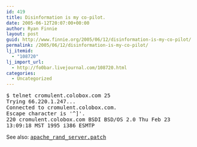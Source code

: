```yaml
---
id: 419
title: Disinformation is my co-pilot.
date: 2005-06-12T20:07:00+00:00
author: Ryan Finnie
layout: post
guid: http://www.finnie.org/2005/06/12/disinformation-is-my-co-pilot/
permalink: /2005/06/12/disinformation-is-my-co-pilot/
lj_itemid:
  - "108720"
lj_import_url:
  - http://fo0bar.livejournal.com/108720.html
categories:
  - Uncategorized
---
```

<tt>$ telnet cromulent.colobox.com 25<br /> Trying 66.220.1.247...<br /> Connected to cromulent.colobox.com.<br /> Escape character is '^]'.<br /> 220 cromulent.colobox.com BSDI BSD/OS 2.0 Thu Feb 23 13:09:18 MST 1995 i386 ESMTP</tt>

See also: <tt><a href="http://www.finnie.org/software/apache_rand_server.patch">apache_rand_server.patch</a></tt>

